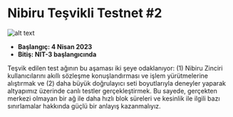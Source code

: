 # Nibiru Teşvikli Testnet #2

![alt text](https://i.hizliresim.com/7fb07pp.png)


- **Başlangıç: 4 Nisan 2023**
- **Bitiş: NIT-3 başlangıcında**

Teşvik edilen test ağının bu aşaması iki şeye odaklanıyor: (1) Nibiru Zinciri kullanıcılarını akıllı sözleşme konuşlandırması ve işlem yürütmelerine alıştırmak ve (2) daha büyük doğrulayıcı seti boyutlarıyla deneyler yaparak altyapımız üzerinde canlı testler gerçekleştirmek. Bu sayede, gerçekten merkezi olmayan bir ağ ile daha hızlı blok süreleri ve kesinlik ile ilgili bazı sınırlamalar hakkında güçlü bir anlayış kazanmalıyız.
